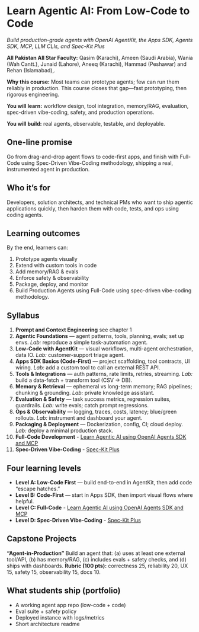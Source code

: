 # Learn Agentic AI: From Low-Code to Code
*Build production-grade agents with OpenAI AgentKit, the Apps SDK, Agents SDK, MCP, LLM CLIs, and Spec-Kit Plus*

**All Pakistan All Star Faculty:** Qasim (Karachi), Ameen (Saudi Arabia), Wania (Wah Cantt.), Junaid (Lahore), Aneeq (Karachi), Hammad (Peshawar) and Rehan (Islamabad),.

**Why this course:** Most teams can prototype agents; few can run them reliably in production. This course closes that gap—fast prototyping, then rigorous engineering.

**You will learn:** workflow design, tool integration, memory/RAG, evaluation, spec-driven vibe-coding, safety, and production operations.

**You will build:** real agents, observable, testable, and deployable.

## One-line promise

Go from drag-and-drop agent flows to code-first apps, and finish with Full-Code using Spec-Driven Vibe-Coding methodology, shipping a real, instrumented agent in production.

## Who it’s for

Developers, solution architects, and technical PMs who want to ship agentic applications quickly, then harden them with code, tests, and ops using coding agents.

## Learning outcomes

By the end, learners can:

1. Prototype agents visually
2. Extend with custom tools in code
3. Add memory/RAG & evals
4. Enforce safety & observability
5. Package, deploy, and monitor
6. Build Production Agents using Full-Code using spec-driven vibe-coding methodology. 

## Syllabus

1. **Prompt and Context Engineering** see chapter 1
2. **Agentic Foundations** — agent patterns, tools, planning, evals; set up envs. *Lab:* reproduce a simple task-automation agent.
3. **Low-Code with AgentKit** — visual workflows, multi-agent orchestration, data IO. *Lab:* customer-support triage agent.
4. **Apps SDK Basics (Code-First)** — project scaffolding, tool contracts, UI wiring. *Lab:* add a custom tool to call an external REST API.
5. **Tools & Integrations** — auth patterns, rate limits, retries, streaming. *Lab:* build a data-fetch + transform tool (CSV → DB).
6. **Memory & Retrieval** — ephemeral vs long-term memory; RAG pipelines; chunking & grounding. *Lab:* private knowledge assistant.
7. **Evaluation & Safety** — task success metrics, regression suites, guardrails. *Lab:* write evals; catch prompt regressions.
8. **Ops & Observability** — logging, traces, costs, latency; blue/green rollouts. *Lab:* instrument and dashboard your agent.
9. **Packaging & Deployment** — Dockerization, config, CI; cloud deploy. *Lab:* deploy a minimal production stack.
10. **Full-Code Development** - [Learn Agentic AI using OpenAI Agents SDK and MCP](https://github.com/panaversity/learn-agentic-ai)
11. **Spec-Driven Vibe-Coding** - [Spec-Kit Plus](https://github.com/panaversity/spec-kit-plus)

## Four learning levels

* **Level A: Low-Code First** — build end-to-end in AgentKit, then add code “escape hatches.”
* **Level B: Code-First** — start in Apps SDK, then import visual flows where helpful.
* **Level C: Full-Code** - [Learn Agentic AI using OpenAI Agents SDK and MCP](https://github.com/panaversity/learn-agentic-ai)
* **Level D: Spec-Driven Vibe-Coding** - [Spec-Kit Plus](https://github.com/panaversity/spec-kit-plus)

## Capstone Projects

**“Agent-in-Production”**
Build an agent that: (a) uses at least one external tool/API, (b) has memory/RAG, (c) includes evals + safety checks, and (d) ships with dashboards.
**Rubric (100 pts):** correctness 25, reliability 20, UX 15, safety 15, observability 15, docs 10.

## What students ship (portfolio)

* A working agent app repo (low-code + code)
* Eval suite + safety policy
* Deployed instance with logs/metrics
* Short architecture readme


